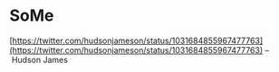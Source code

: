 # SoMe

[https://twitter.com/hudsonjameson/status/1031684855967477763](https://twitter.com/hudsonjameson/status/1031684855967477763) – Hudson James

